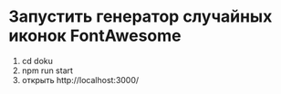 # Запустить генератор случайных иконок FontAwesome

1. cd doku
2. npm run start
3. открыть http://localhost:3000/


